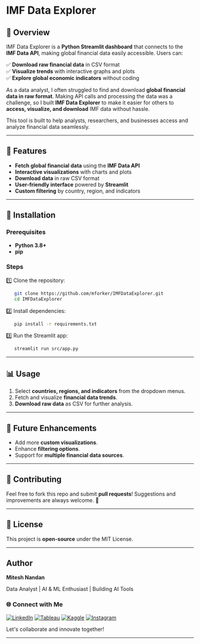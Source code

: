# IMF Data Explorer

## 📌 Overview
IMF Data Explorer is a **Python Streamlit dashboard** that connects to the **IMF Data API**, making global financial data easily accessible. Users can:

✅ **Download raw financial data** in CSV format  
✅ **Visualize trends** with interactive graphs and plots  
✅ **Explore global economic indicators** without coding  

As a data analyst, I often struggled to find and download **global financial data in raw format**. Making API calls and processing the data was a challenge, so I built **IMF Data Explorer** to make it easier for others to **access, visualize, and download** IMF data without hassle.

This tool is built to help analysts, researchers, and businesses access and analyze financial data seamlessly.

---

## 🚀 Features
- **Fetch global financial data** using the **IMF Data API**
- **Interactive visualizations** with charts and plots
- **Download data** in raw CSV format
- **User-friendly interface** powered by **Streamlit**
- **Custom filtering** by country, region, and indicators

---

## 🔧 Installation
### Prerequisites
- **Python 3.8+**
- **pip**

### Steps
1️⃣ Clone the repository:
```bash
   git clone https://github.com/mforker/IMFDataExplorer.git
   cd IMFDataExplorer
```
2️⃣ Install dependencies:
```bash
   pip install -r requirements.txt
```
3️⃣ Run the Streamlit app:
```bash
   streamlit run src/app.py
```

---

## 📊 Usage
1. Select **countries, regions, and indicators** from the dropdown menus.
2. Fetch and visualize **financial data trends**.
3. **Download raw data** as CSV for further analysis.

---

## 📌 Future Enhancements
- Add more **custom visualizations**.
- Enhance **filtering options**.
- Support for **multiple financial data sources**.

---

## 🤝 Contributing
Feel free to fork this repo and submit **pull requests**! Suggestions and improvements are always welcome. 🚀

---

## 📜 License
This project is **open-source** under the MIT License.

---
## Author
**Mitesh Nandan**

Data Analyst | AI & ML Enthusiast | Building AI Tools

### 🌐 Connect with Me

[![LinkedIn](https://img.shields.io/badge/LinkedIn-0077B5?style=for-the-badge&logo=linkedin&logoColor=white)](https://www.linkedin.com/in/mitesh-nandan) [![Tableau](https://img.shields.io/badge/Tableau-E97627?style=for-the-badge&logo=tableau&logoColor=white)](https://public.tableau.com/app/profile/mitesh.nandan) 
[![Kaggle](https://img.shields.io/badge/Kaggle-white?style=for-the-badge&logo=kaggle&logoColor=blue&color=f9f9f9)](https://www.kaggle.com/miteshnandan) [![Instagram](https://img.shields.io/badge/Instagram-E1306C?style=for-the-badge&logo=instagram&logoColor=white)](https://www.instagram.com/its.all.nostalgic/)

Let's collaborate and innovate together!

---
